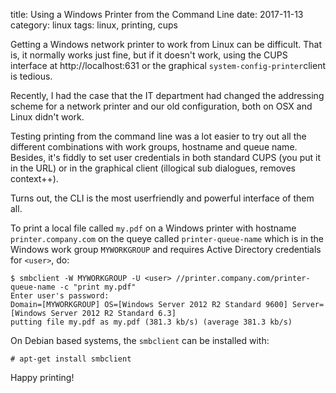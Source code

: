 title: Using a Windows Printer from the Command Line
date: 2017-11-13
category: linux
tags: linux, printing, cups

Getting a Windows network printer to work from Linux can be
difficult. That is, it normally works just fine, but if it doesn't
work, using the CUPS interface at http://localhost:631 or the
graphical `system-config-printer`client is tedious.

Recently, I had the case that the IT department had changed the
addressing scheme for a network printer and our old configuration,
both on OSX and Linux didn't work.

Testing printing from the command line was a lot easier to try out all
the different combinations with work groups, hostname and queue
name. Besides, it's fiddly to set user credentials in both standard
CUPS (you put it in the URL) or in the graphical client (illogical sub
dialogues, removes context++).

Turns out, the CLI is the most userfriendly and powerful interface of
them all. 

To print a local file called `my.pdf` on a Windows printer with
hostname `printer.company.com` on the queye called
`printer-queue-name` which is in the Windows work group `MYWORKGROUP`
and requires Active Directory credentials for `<user>`, do:

```
$ smbclient -W MYWORKGROUP -U <user> //printer.company.com/printer-queue-name -c "print my.pdf"
Enter user's password: 
Domain=[MYWORKGROUP] OS=[Windows Server 2012 R2 Standard 9600] Server=[Windows Server 2012 R2 Standard 6.3]
putting file my.pdf as my.pdf (381.3 kb/s) (average 381.3 kb/s)
```

On Debian based systems, the `smbclient` can be installed with:
```text
# apt-get install smbclient
```

Happy printing!
